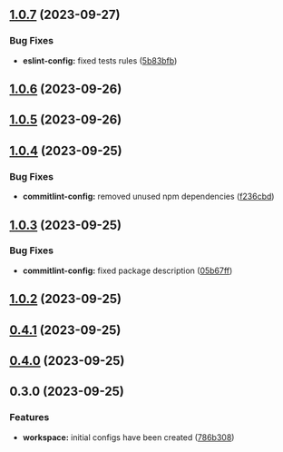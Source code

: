 

## [1.0.7](https://github.com/Yurchishin/anylint/compare/commitlint-config-v1.0.6...commitlint-config-v1.0.7) (2023-09-27)


### Bug Fixes

* **eslint-config:** fixed tests rules ([5b83bfb](https://github.com/Yurchishin/anylint/commit/5b83bfb551e2d4eeaa76ebb53fff01ad37351409))

## [1.0.6](https://github.com/Yurchishin/anylint/compare/commitlint-config-v1.0.5...commitlint-config-v1.0.6) (2023-09-26)

## [1.0.5](https://github.com/Yurchishin/anylint/compare/commitlint-config-v1.0.4...commitlint-config-v1.0.5) (2023-09-26)

## [1.0.4](https://github.com/Yurchishin/anylint/compare/commitlint-config-v1.0.3...commitlint-config-v1.0.4) (2023-09-25)

### Bug Fixes

- **commitlint-config:** removed unused npm dependencies ([f236cbd](https://github.com/Yurchishin/anylint/commit/f236cbd8ff52f86d6dfd0302803cc6c07e601bd7))

## [1.0.3](https://github.com/Yurchishin/anylint/compare/commitlint-config-v1.0.2...commitlint-config-v1.0.3) (2023-09-25)

### Bug Fixes

- **commitlint-config:** fixed package description ([05b67ff](https://github.com/Yurchishin/anylint/commit/05b67ff25bf554a22ad8ca28d67ec506aa732f40))

## [1.0.2](https://github.com/Yurchishin/anylint/compare/commitlint-config-v0.4.1...commitlint-config-v1.0.2) (2023-09-25)

## [0.4.1](https://github.com/Yurchishin/anylint/compare/commitlint-config-v0.4.0...commitlint-config-v0.4.1) (2023-09-25)

## [0.4.0](https://github.com/Yurchishin/anylint/compare/commitlint-config-v0.3.1...commitlint-config-v0.4.0) (2023-09-25)

## 0.3.0 (2023-09-25)

### Features

- **workspace:** initial configs have been created ([786b308](https://github.com/Yurchishin/anylint/commit/4cb568a744e417a749644a8df5be243db2a9861f))